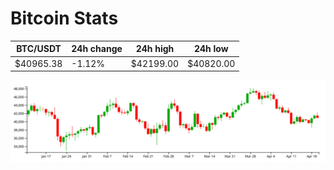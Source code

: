 # Bitcoin Stats

BTC/USDT|24h change|24h high|24h low|
|---|---|---|---|
|$40965.38|-1.12%|$42199.00|$40820.00|

<img src="./chart.svg">
